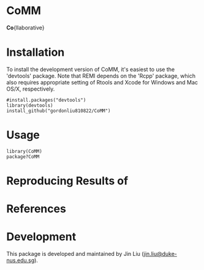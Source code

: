 CoMM
===
__Co__{llaborative}

Installation 
===========

To install the development version of CoMM, it's easiest to use the 'devtools' package. Note that REMI depends on the 'Rcpp' package, which also requires appropriate setting of Rtools and Xcode for Windows and Mac OS/X, respectively.

```
#install.packages("devtools")
library(devtools)
install_github("gordonliu810822/CoMM")
```

Usage
===========


```
library(CoMM)
package?CoMM
```

Reproducing Results of
===========



References
==========



Development
===========

This package is developed and maintained by Jin Liu (jin.liu@duke-nus.edu.sg).
